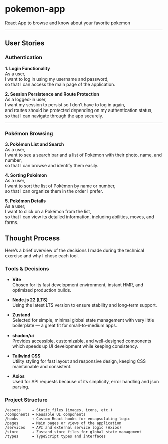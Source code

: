 # pokemon-app

React App to browse and know about your favorite pokemon

---

## User Stories

### Authentication

**1. Login Functionality**  
As a user,  
I want to log in using my username and password,  
so that I can access the main page of the application.

**2. Session Persistence and Route Protection**  
As a logged-in user,  
I want my session to persist so I don’t have to log in again,  
and routes should be protected depending on my authentication status,  
so that I can navigate through the app securely.

---

### Pokémon Browsing

**3. Pokémon List and Search**  
As a user,  
I want to see a search bar and a list of Pokémon with their photo, name, and number,  
so that I can browse and identify them easily.

**4. Sorting Pokémon**  
As a user,  
I want to sort the list of Pokémon by name or number,  
so that I can organize them in the order I prefer.

**5. Pokémon Details**  
As a user,  
I want to click on a Pokémon from the list,  
so that I can view its detailed information, including abilities, moves, and forms.

## Thought Process

Here’s a brief overview of the decisions I made during the technical exercise and why I chose each tool.

### Tools & Decisions

- **Vite**  
  Chosen for its fast development environment, instant HMR, and optimized production builds.

- **Node.js 22 (LTS)**  
  Using the latest LTS version to ensure stability and long-term support.

- **Zustand**  
  Selected for simple, minimal global state management with very little boilerplate — a great fit for small-to-medium apps.

- **shadcn/ui**  
  Provides accessible, customizable, and well-designed components which speeds up UI development while keeping consistency.

- **Tailwind CSS**  
  Utility styling for fast layout and responsive design, keeping CSS maintainable and consistent.

- **Axios**  
  Used for API requests because of its simplicity, error handling and json parsing.

### Project Structure

    /assets     → Static files (images, icons, etc.)
    /components → Reusable UI components
    /hooks      → Custom React hooks for encapsulating logic
    /pages      → Main pages or views of the application
    /services   → API and external service logic (Axios)
    /store      → Zustand store files for global state management
    /types      → TypeScript types and interfaces
